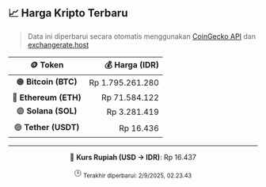 

<!-- HARGA_KRIPTO -->
## 📈 Harga Kripto Terbaru

> Data ini diperbarui secara otomatis menggunakan [CoinGecko API](https://www.coingecko.com/) dan [exchangerate.host](https://exchangerate.host/)

<div align="center">

| 🪙 Token | 💰 Harga (IDR) |
|:------:|---------------:|
| 🟠 **Bitcoin (BTC)**   | Rp 1.795.261.280 |
| 🔵 **Ethereum (ETH)**  | Rp 71.584.122 |
| 🟣 **Solana (SOL)**    | Rp 3.281.419 |
| 🟢 **Tether (USDT)**   | Rp 16.436 |

---

💱 **Kurs Rupiah (USD → IDR)**: Rp 16.437

🕒 <sub>Terakhir diperbarui: 2/9/2025, 02.23.43</sub>

</div>
<!-- /HARGA_KRIPTO -->